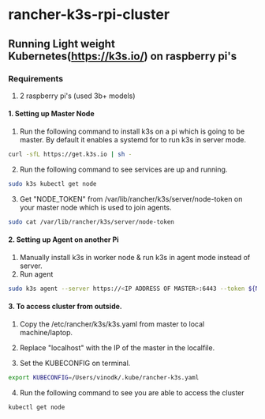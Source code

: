 # rancher-k3s-rpi-cluster

## Running Light weight Kubernetes(https://k3s.io/) on raspberry pi's

### Requirements

1. 2 raspberry pi's (used 3b+ models)


####  1. Setting up Master Node

1. Run the following command to install k3s on a pi which is going to be master. By default it enables a systemd for to run k3s in server mode. 

```bash
curl -sfL https://get.k3s.io | sh -
```

2. Run the following command to see services are up and running.

```bash
sudo k3s kubectl get node
```

3. Get "NODE_TOKEN" from /var/lib/rancher/k3s/server/node-token on your master node which is used to join agents.

```bash
sudo cat /var/lib/rancher/k3s/server/node-token
```

####  2. Setting up Agent on another Pi

1. Manually install k3s in worker node & run k3s in agent mode instead of server.
2. Run agent

```bash
sudo k3s agent --server https://<IP ADDRESS OF MASTER>:6443 --token ${NODE_TOKEN}
```

####  3. To access cluster from outside.

1. Copy the /etc/rancher/k3s/k3s.yaml from master to local machine/laptop.

2. Replace "localhost" with the IP of the master in the localfile.

3. Set the KUBECONFIG on terminal.

```bash
export KUBECONFIG=/Users/vinodk/.kube/rancher-k3s.yaml
```
4. Run the following command to see you are able to access the cluster

```bash
kubectl get node
```





